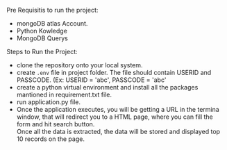 Pre Requisitis to run the project:
* mongoDB atlas Account.
* Python Kowledge
* MongoDB Querys

Steps to Run the Project:
* clone the repository onto your local system.
* create `.env` file in project folder. The file should contain USERID and PASSCODE. (Ex: USERID = 'abc', PASSCODE = 'abc'
* create a python virtual environment and install all the packages mantioned in requirement.txt file.
* run application.py file.
* Once the application executes, you will be getting a URL in the termina window, that will redirect you to a HTML page, where you can fill the form and hit search button. <br>
Once all the data is extracted, the data will be stored and displayed top 10 records on the page.

